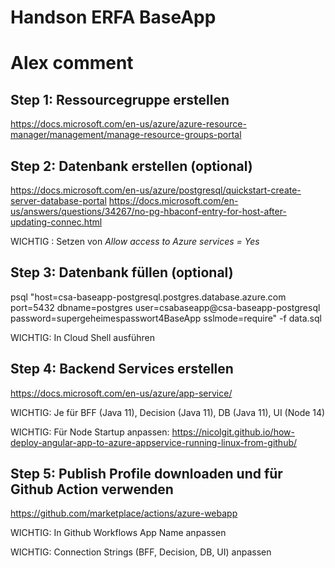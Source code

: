 # Handson ERFA BaseApp
# Alex comment
## Step 1: Ressourcegruppe erstellen

https://docs.microsoft.com/en-us/azure/azure-resource-manager/management/manage-resource-groups-portal

## Step 2: Datenbank erstellen (optional)

https://docs.microsoft.com/en-us/azure/postgresql/quickstart-create-server-database-portal
https://docs.microsoft.com/en-us/answers/questions/34267/no-pg-hbaconf-entry-for-host-after-updating-connec.html

WICHTIG : Setzen von *Allow access to Azure services = Yes*

## Step 3: Datenbank füllen (optional)

psql "host=csa-baseapp-postgresql.postgres.database.azure.com port=5432 dbname=postgres user=csabaseapp@csa-baseapp-postgresql password=supergeheimespasswort4BaseApp sslmode=require" -f data.sql

WICHTIG: In Cloud Shell ausführen

## Step 4: Backend Services erstellen

https://docs.microsoft.com/en-us/azure/app-service/

WICHTIG: Je für BFF (Java 11), Decision (Java 11), DB (Java 11), UI (Node 14)

WICHTIG: Für Node Startup anpassen: https://nicolgit.github.io/how-deploy-angular-app-to-azure-appservice-running-linux-from-github/

## Step 5: Publish Profile downloaden und für Github Action verwenden

https://github.com/marketplace/actions/azure-webapp

WICHTIG: In Github Workflows App Name anpassen

WICHTIG: Connection Strings (BFF, Decision, DB, UI) anpassen
